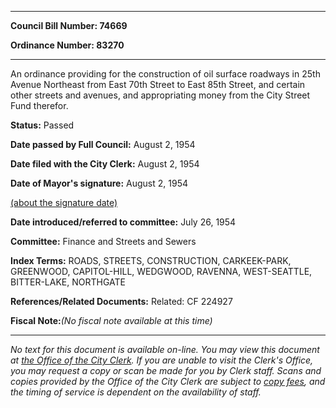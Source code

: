 

********

**Council Bill Number: 74669**
   
**Ordinance Number: 83270**
********

 An ordinance providing for the construction of oil surface roadways in 25th Avenue Northeast from East 70th Street to East 85th Street, and certain other streets and avenues, and appropriating money from the City Street Fund therefor.

**Status:** Passed
   
**Date passed by Full Council:** August 2, 1954
   
**Date filed with the City Clerk:** August 2, 1954
   
**Date of Mayor's signature:** August 2, 1954
   
[(about the signature date)](/~public/approvaldate.htm)
   
   
   
**Date introduced/referred to committee:** July 26, 1954
   
**Committee:** Finance and Streets and Sewers
   
   
**Index Terms:** ROADS, STREETS, CONSTRUCTION, CARKEEK-PARK, GREENWOOD, CAPITOL-HILL, WEDGWOOD, RAVENNA, WEST-SEATTLE, BITTER-LAKE, NORTHGATE

**References/Related Documents:** Related: CF 224927

**Fiscal Note:**_(No fiscal note available at this time)_
********

_No text for this document is available on-line. You may view this document at [the Office of the City Clerk](http://www.seattle.gov/leg/clerk/contactUs.htm). If you are unable to visit the Clerk's Office, you may request a copy or scan be made for you by Clerk staff. Scans and copies provided by the Office of the City Clerk are subject to [copy fees](http://clerk.seattle.gov/~public/clerkfees.htm), and the timing of service is dependent on the availability of staff._

